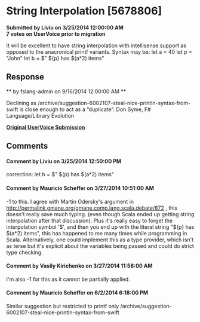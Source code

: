 # String Interpolation [5678806] #

**Submitted by Liviu on 3/25/2014 12:00:00 AM**  
**7 votes on UserVoice prior to migration**  

It will be excellent to have string interpolation with intellisense support as opposed to the anacronical printf variants.
Syntax may be:
let a = 40
let p = "John"
let b = $" ${p} has $(a*2) items"



## Response ##
** by fslang-admin on 9/16/2014 12:00:00 AM **

Declining as /archive/suggestion-6002107-steal-nice-println-syntax-from-swift is close enough to act as a “duplicate”.
Don Syme, F# Language/Library Evolution


**[Original UserVoice Submission](https://fslang.uservoice.com/forums/245727-f-language/suggestions/5678806)**


## Comments ##


#### Comment by Liviu on 3/25/2014 12:50:00 PM ####
correction:
let b = $" $(p) has $(a*2) items"


#### Comment by Mauricio Scheffer on 3/27/2014 10:51:00 AM ####
-1 to this. I agree with Martin Odersky's argument in http://permalink.gmane.org/gmane.comp.lang.scala.debate/872 , this doesn't really save much typing. (even though Scala ended up getting string interpolation after that discussion).
Plus it's really easy to forget the interpolation symbol '$', and then you end up with the literal string "${p} has $(a*2) items", this has happened to me many times while programming in Scala.
Alternatively, one could implement this as a type provider, which isn't as terse but it's explicit about the variables being passed and could do strict type checking.


#### Comment by Vasily Kirichenko on 3/27/2014 11:58:00 AM ####
I'm also -1 for this as it cannot be partially applied.


#### Comment by Mauricio Scheffer on 6/2/2014 6:18:00 PM ####
Similar suggestion but restricted to printf only /archive/suggestion-6002107-steal-nice-println-syntax-from-swift

